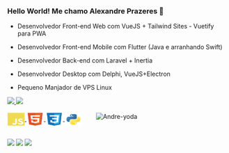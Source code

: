 ### Hello World! Me chamo Alexandre Prazeres 👋



- Desenvolvedor Front-end Web com VueJS + Tailwind Sites - Vuetify para PWA
- Desenvolvedor Front-end Mobile com Flutter (Java e arranhando Swift)
- Desenvolvedor Back-end com Laravel + Inertia
- Desenvolvedor Desktop com Delphi, VueJS+Electron

- Pequeno Manjador de VPS Linux

<div>
  <a href="https://github.com/alexprazeres">
  <img height="180em" src="https://github-readme-stats.vercel.app/api?username=alexprazeres&show_icons=true&theme=merko&include_all_commits=true&count_private=true"/>
  <img height="180em" src="https://github-readme-stats.vercel.app/api/top-langs/?username=alexprazeres&layout=compact&langs_count=7&theme=merko"/>
</div>
  
<div style="display: inline_block"><br>
  <img align="center" alt="Andre-Js" height="30" width="40" src="https://raw.githubusercontent.com/devicons/devicon/master/icons/javascript/javascript-plain.svg">
  <img align="center" alt="Andre-HTML" height="30" width="40" src="https://raw.githubusercontent.com/devicons/devicon/master/icons/html5/html5-original.svg">
  <img align="center" alt="Andre-CSS" height="30" width="40" src="https://raw.githubusercontent.com/devicons/devicon/master/icons/css3/css3-original.svg">
  <img align="center" alt="Andre-Python" height="30" width="40" src="https://raw.githubusercontent.com/devicons/devicon/master/icons/python/python-original.svg">
  <img align="right" alt="Andre-yoda" height="150" width="300" src="https://media.discordapp.net/attachments/379056330821861378/875984923687780442/giphy.gif">
</div>
  
  
  ##
 
<div> 
  <a href="https://www.instagram.com/alexprazeres90/" target="_blank"><img src="https://img.shields.io/badge/-Instagram-%23E4405F?style=for-the-badge&logo=instagram&logoColor=white" target="_blank"></a>
  <a href = "mailto:paulo.alexandre.prazeres@gmail.com"><img src="https://img.shields.io/badge/-Gmail-%23333?style=for-the-badge&logo=gmail&logoColor=white" target="_blank"></a>
  <a href="https://www.linkedin.com/in/alexandre-prz/" target="_blank"><img src="https://img.shields.io/badge/-LinkedIn-%230077B5?style=for-the-badge&logo=linkedin&logoColor=white" target="_blank"></a>   
